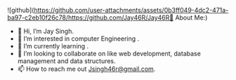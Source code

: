 ![github](https://github.com/user-attachments/assets/0b3ff049-4dc2-471a-ba97-c2eb10f26c78/https://github.com/Jay46R/Jay46R💫 About Me:)
- 👋 Hi, I’m Jay Singh.
- 👀 I’m interested in computer Engineering .
- 🌱 I’m currently learning .
- 💞️ I’m looking to collaborate on like web development, database management and data structures.
- 📫 How to reach me out Jsingh46r@gmail.com.


